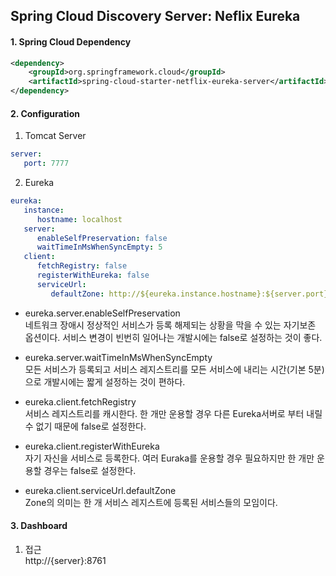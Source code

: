 ## Spring Cloud Discovery Server: Neflix Eureka


#### 1. Spring Cloud Dependency

```XML
<dependency>
	<groupId>org.springframework.cloud</groupId>
	<artifactId>spring-cloud-starter-netflix-eureka-server</artifactId>
</dependency>
```

#### 2. Configuration

1. Tomcat Server

```yml
server:
   port: 7777
```


2. Eureka
	
```yml
eureka:
   instance:
      hostname: localhost
   server:
      enableSelfPreservation: false
      waitTimeInMsWhenSyncEmpty: 5        
   client:
      fetchRegistry: false
      registerWithEureka: false
      serviceUrl:
         defaultZone: http://${eureka.instance.hostname}:${server.port}/eureka
```

- eureka.server.enableSelfPreservation<br>
  네트워크 장애시 정상적인 서비스가 등록 해제되는 상황을 막을 수 있는 자기보존 옵션이다. 서비스 변경이 빈번히 일어나는 개발시에는 false로 설정하는 것이 좋다.
  
- eureka.server.waitTimeInMsWhenSyncEmpty<br>
  모든 서비스가 등록되고 서비스 레지스트리를 모든 서비스에 내리는 시간(기본 5분)으로 개발시에는 짧게 설정하는 것이 편하다.

- eureka.client.fetchRegistry<br>
  서비스 레지스트리를 캐시한다. 한 개만 운용할 경우 다른 Eureka서버로 부터 내릴 수 없기 때문에 false로 설정한다. 

- eureka.client.registerWithEureka<br>
  자기 자신을 서비스로 등록한다. 여러 Euraka를 운용할 경우 필요하지만 한 개만 운용할 경우는 false로 설정한다.

- eureka.client.serviceUrl.defaultZone<br>
  Zone의 의미는 한 개 서비스 레지스트에 등록된 서비스들의 모임이다.	


#### 3. Dashboard

1.	접근<br>
	http://{server}:8761
	
